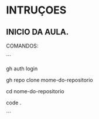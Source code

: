 # INTRUÇOES
 

 ## INICIO DA AULA.
 COMANDOS:

 ´´´

  gh auth login

  gh repo clone mome-do-repositorio

  cd nome-do-repositorio

  code .

  ´´´

  